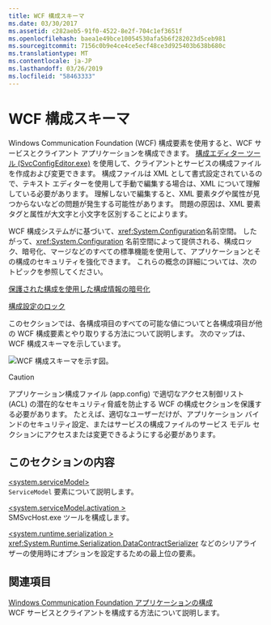 ```yaml
---
title: WCF 構成スキーマ
ms.date: 03/30/2017
ms.assetid: c282aeb5-91f0-4522-8e2f-704c1ef3651f
ms.openlocfilehash: baea1e49bce10054530afa5b6f282023d5ceb981
ms.sourcegitcommit: 7156c0b9e4ce4ce5ecf48ce3d925403b638b680c
ms.translationtype: MT
ms.contentlocale: ja-JP
ms.lasthandoff: 03/26/2019
ms.locfileid: "58463333"
---
```

# <a name="wcf-configuration-schema"></a>WCF 構成スキーマ
Windows Communication Foundation (WCF) 構成要素を使用すると、WCF サービスとクライアント アプリケーションを構成できます。 [ 構成エディター ツール (SvcConfigEditor.exe)](../../../../../docs/framework/wcf/configuration-editor-tool-svcconfigeditor-exe.md) を使用して、クライアントとサービスの構成ファイルを作成および変更できます。 構成ファイルは XML として書式設定されているので、テキスト エディターを使用して手動で編集する場合は、XML について理解している必要があります。 理解しないで編集すると、XML 要素タグや属性が見つからないなどの問題が発生する可能性があります。 問題の原因は、XML 要素タグと属性が大文字と小文字を区別することによります。  
  
 WCF 構成システムがに基づいて、<xref:System.Configuration>名前空間。 したがって、<xref:System.Configuration> 名前空間によって提供される、構成ロック、暗号化、マージなどのすべての標準機能を使用して、アプリケーションとその構成のセキュリティを強化できます。 これらの概念の詳細については、次のトピックを参照してください。  
  
 [保護された構成を使用した構成情報の暗号化](https://go.microsoft.com/fwlink/?LinkId=95337)  
  
 [構成設定のロック](https://go.microsoft.com/fwlink/?LinkId=95338)  
  
 このセクションでは、各構成項目のすべての可能な値についてと各構成項目が他の WCF 構成要素とやり取りする方法について説明します。 次のマップは、WCF 構成スキーマを示しています。  
  
 ![WCF 構成スキーマを示す図。](./media/index/windows-communication-foundation-configuration-schema.gif)  
  
> [!CAUTION]
>  アプリケーション構成ファイル (app.config) で適切なアクセス制御リスト (ACL) の潜在的なセキュリティ脅威を防止する WCF の構成セクションを保護する必要があります。  たとえば、適切なユーザーだけが、アプリケーション バインドのセキュリティ設定、またはサービスの構成ファイルのサービス モデル セクションにアクセスまたは変更できるようにする必要があります。  
  
## <a name="in-this-section"></a>このセクションの内容  
 [\<system.serviceModel>](../../../../../docs/framework/configure-apps/file-schema/wcf/system-servicemodel.md)  
 `ServiceModel` 要素について説明します。  
  
 [\<system.serviceModel.activation >](../../../../../docs/framework/configure-apps/file-schema/wcf/system-servicemodel-activation.md)  
 SMSvcHost.exe ツールを構成します。  
  
 [\<system.runtime.serialization >](../../../../../docs/framework/configure-apps/file-schema/wcf/system-runtime-serialization.md)  
 <xref:System.Runtime.Serialization.DataContractSerializer> などのシリアライザーの使用時にオプションを設定するための最上位の要素。  
  
## <a name="related-sections"></a>関連項目  
 [Windows Communication Foundation アプリケーションの構成](../../../wcf/configuring-services.md)  
 WCF サービスとクライアントを構成する方法について説明します。
